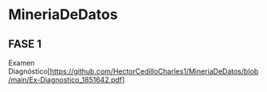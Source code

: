 # MineriaDeDatos

## FASE 1


Examen Diagnóstico[https://github.com/HectorCedilloCharles1/MineriaDeDatos/blob/main/Ex-Diagnostico_1851642.pdf]

